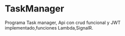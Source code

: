 # TaskManager

Programa Task manager, Api con crud funcional y JWT implementado,funciones Lambda,SignalR.

